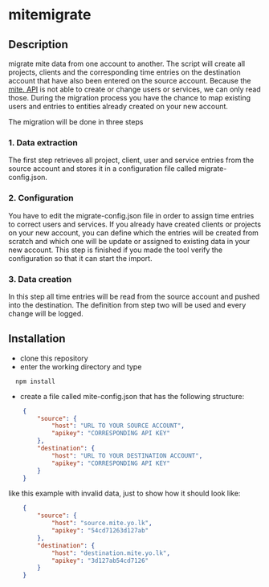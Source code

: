 # mitemigrate

## Description

migrate mite data from one account to another. The script will create all projects, clients and the corresponding time entries on the destination account that have also been entered on the source account. Because the [mite. API](http://mite.yo.lk/api/index.html) is not able to create or change users or services, we can only read those. During the migration process you have the chance to map existing users and entries to entities already created on your new account.

The migration will be done in three steps

### 1. Data extraction

The first step retrieves all project, client, user and service entries from the source account and stores it in a configuration file called migrate-config.json.

### 2. Configuration

You have to edit the migrate-config.json file in order to assign time entries to correct users and services. If you already have created clients or projects on your new account, you can define which the entries will be created from scratch and which one will be update or assigned to existing data in your new account.
This step is finished if you made the tool verify the configuration so that it can start the import. 

### 3. Data creation

In this step all time entries will be read from the source account and pushed into the destination. The definition from step two will be used and every change will be logged.

## Installation

* clone this repository
* enter the working directory and type

```Shell
  npm install
```

* create a file called mite-config.json that has the following structure:

```JSON
    {
        "source": {
            "host": "URL TO YOUR SOURCE ACCOUNT",
            "apikey": "CORRESPONDING API KEY"
        },
        "destination": {
            "host": "URL TO YOUR DESTINATION ACCOUNT",
            "apikey": "CORRESPONDING API KEY"
        }
    }
```
  
like this example with invalid data, just to show how it should look like:

```JSON
    {
        "source": {
            "host": "source.mite.yo.lk",
            "apikey": "54cd71263d127ab"
        },
        "destination": {
            "host": "destination.mite.yo.lk",
            "apikey": "3d127ab54cd7126"
        }
    }
```
  
